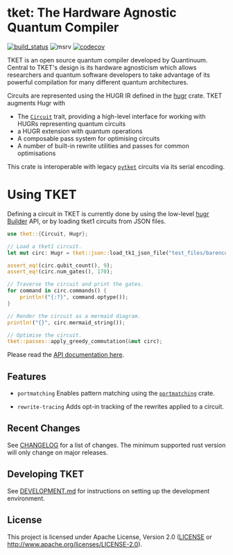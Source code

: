 # tket: The Hardware Agnostic Quantum Compiler

[![build_status][]](https://github.com/CQCL/tket2/actions)
![msrv][]
[![codecov][]](https://codecov.io/gh/CQCL/tket2)

TKET is an open source quantum compiler developed by Quantinuum. Central to
TKET's design is its hardware agnosticism which allows researchers and quantum
software developers to take advantage of its powerful compilation for many
different quantum architectures.

Circuits are represented using the HUGR IR defined in the
[hugr] crate. TKET augments Hugr with
* The [`Circuit`] trait, providing a high-level interface for working with HUGRs representing quantum circuits
* a HUGR extension with quantum operations
* A composable pass system for optimising circuits
* A number of built-in rewrite utilities and passes for common optimisations

This crate is interoperable with legacy [`pytket`] circuits via its serial
encoding.

# Using TKET

Defining a circuit in TKET is currently done by using the low-level [hugr Builder] API, or by loading tket1 circuits from JSON files.

```rust
use tket::{Circuit, Hugr};

// Load a tket1 circuit.
let mut circ: Hugr = tket::json::load_tk1_json_file("test_files/barenco_tof_5.json").unwrap();

assert_eq!(circ.qubit_count(), 9);
assert_eq!(circ.num_gates(), 170);

// Traverse the circuit and print the gates.
for command in circ.commands() {
    println!("{:?}", command.optype());
}

// Render the circuit as a mermaid diagram.
println!("{}", circ.mermaid_string());

// Optimise the circuit.
tket::passes::apply_greedy_commutation(&mut circ);
```

Please read the [API documentation here][].

## Features

- `portmatching`
  Enables pattern matching using the [`portmatching`][] crate.

- `rewrite-tracing`
  Adds opt-in tracking of the rewrites applied to a circuit.

## Recent Changes

See [CHANGELOG][] for a list of changes. The minimum supported rust
version will only change on major releases.

## Developing TKET

See [DEVELOPMENT.md][] for instructions on setting up the development environment.

## License

This project is licensed under Apache License, Version 2.0 ([LICENSE][] or http://www.apache.org/licenses/LICENSE-2.0).

  [build_status]: https://github.com/CQCL/tket2/workflows/Continuous%20integration/badge.svg?branch=main
  [msrv]: https://img.shields.io/crates/msrv/tket
  [codecov]: https://img.shields.io/codecov/c/gh/CQCL/tket?logo=codecov
  [hugr]: https://lib.rs/crates/hugr
  [hugr Builder]: https://docs.rs/hugr/latest/hugr/builder/index.html
  [API documentation here]: https://docs.rs/tket/
  [`Circuit`]: https://docs.rs/tket/latest/tket/trait.Circuit.html
  [`pytket`]: https://github.com/CQCL/tket
  [`portmatching`]: https://lib.rs/crates/portmatching
  [LICENSE]: https://github.com/CQCL/tket2/blob/main/LICENCE
  [CHANGELOG]: https://github.com/CQCL/tket2/blob/main/tket/CHANGELOG.md
  [DEVELOPMENT.md]: https://github.com/CQCL/tket2/blob/main/DEVELOPMENT.md

